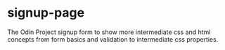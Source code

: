 # signup-page
The Odin Project signup form to show more intermediate css and html concepts from form basics and validation to intermediate css properties.  
